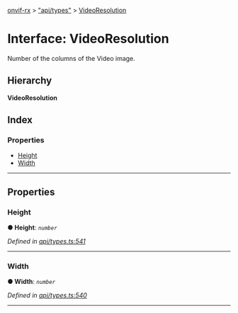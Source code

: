[onvif-rx](../README.md) > ["api/types"](../modules/_api_types_.md) > [VideoResolution](../interfaces/_api_types_.videoresolution.md)

# Interface: VideoResolution

Number of the columns of the Video image.

## Hierarchy

**VideoResolution**

## Index

### Properties

* [Height](_api_types_.videoresolution.md#height)
* [Width](_api_types_.videoresolution.md#width)

---

## Properties

<a id="height"></a>

###  Height

**● Height**: *`number`*

*Defined in [api/types.ts:541](https://github.com/patrickmichalina/onvif-rx/blob/1596479/src/api/types.ts#L541)*

___
<a id="width"></a>

###  Width

**● Width**: *`number`*

*Defined in [api/types.ts:540](https://github.com/patrickmichalina/onvif-rx/blob/1596479/src/api/types.ts#L540)*

___

